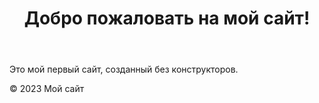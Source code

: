 <!DOCTYPE html>
<html lang="ru">
<head>
    <meta charset="UTF-8">
    <meta name="viewport" content="width=device-width, initial-scale=1.0">
    <link rel="stylesheet" href="styles.css">
 
</head>
<body>
    <header>
        <h1>Добро пожаловать на мой сайт!</h1>
    </header>
    <main>
        <p>Это мой первый сайт, созданный без конструкторов.</p>
    </main>
    <footer>
        <p>&copy; 2023 Мой сайт</p>
    </footer>
 
</body>
</html>

